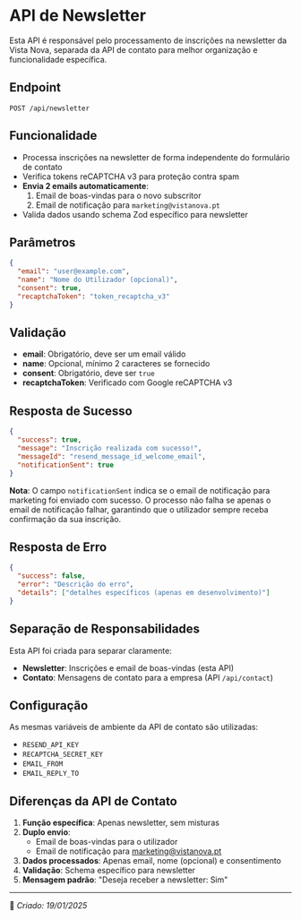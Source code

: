 # API de Newsletter

Esta API é responsável pelo processamento de inscrições na newsletter da Vista Nova, separada da API de contato para melhor organização e funcionalidade específica.

## Endpoint

`POST /api/newsletter`

## Funcionalidade

- Processa inscrições na newsletter de forma independente do formulário de contato
- Verifica tokens reCAPTCHA v3 para proteção contra spam
- **Envia 2 emails automaticamente**:
  1. Email de boas-vindas para o novo subscritor
  2. Email de notificação para `marketing@vistanova.pt`
- Valida dados usando schema Zod específico para newsletter

## Parâmetros

```json
{
  "email": "user@example.com",
  "name": "Nome do Utilizador (opcional)",
  "consent": true,
  "recaptchaToken": "token_recaptcha_v3"
}
```

## Validação

- **email**: Obrigatório, deve ser um email válido
- **name**: Opcional, mínimo 2 caracteres se fornecido
- **consent**: Obrigatório, deve ser `true`
- **recaptchaToken**: Verificado com Google reCAPTCHA v3

## Resposta de Sucesso

```json
{
  "success": true,
  "message": "Inscrição realizada com sucesso!",
  "messageId": "resend_message_id_welcome_email",
  "notificationSent": true
}
```

**Nota**: O campo `notificationSent` indica se o email de notificação para marketing foi enviado com sucesso. O processo não falha se apenas o email de notificação falhar, garantindo que o utilizador sempre receba confirmação da sua inscrição.

## Resposta de Erro

```json
{
  "success": false,
  "error": "Descrição do erro",
  "details": ["detalhes específicos (apenas em desenvolvimento)"]
}
```

## Separação de Responsabilidades

Esta API foi criada para separar claramente:

- **Newsletter**: Inscrições e email de boas-vindas (esta API)
- **Contato**: Mensagens de contato para a empresa (API `/api/contact`)

## Configuração

As mesmas variáveis de ambiente da API de contato são utilizadas:

- `RESEND_API_KEY`
- `RECAPTCHA_SECRET_KEY`
- `EMAIL_FROM`
- `EMAIL_REPLY_TO`

## Diferenças da API de Contato

1. **Função específica**: Apenas newsletter, sem misturas
2. **Duplo envio**: 
   - Email de boas-vindas para o utilizador
   - Email de notificação para marketing@vistanova.pt
3. **Dados processados**: Apenas email, nome (opcional) e consentimento
4. **Validação**: Schema específico para newsletter
5. **Mensagem padrão**: "Deseja receber a newsletter: Sim"

---

📅 *Criado: 19/01/2025* 